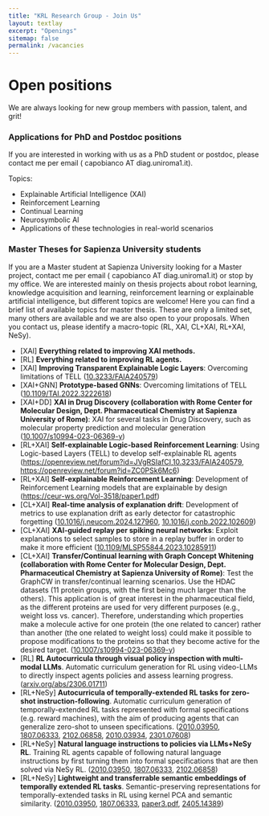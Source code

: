 ```yaml
---
title: "KRL Research Group - Join Us"
layout: textlay
excerpt: "Openings"
sitemap: false
permalink: /vacancies
---
```


<h1 class="sapienza-text"> Open positions</h1>

We are always looking for new group members with passion, talent, and grit!


<!-- <h3 class="sapienza-text">  Current open positions</h3>
<b>Sapienza University of Rome - PhD in Engineering in Computer Science.</b><br>
Public Call 2024: <a href="https://www.uniroma1.it/en/pagina/admissions-2024-2025-phd-programmes">https://www.uniroma1.it/en/pagina/admissions-2024-2025-phd-programmes</a><br>
PhD Website 2024: <a href="https://www.uniroma1.it/en/pagina/admissions-2024-2025-phd-programmes">https://www.uniroma1.it/en/pagina/admissions-2024-2025-phd-programmes</a><br><br>

<b>Sapienza University of Rome - National PhD in Artificial Intelligence.</b><br>
Public Call 2024: Upcoming...<br>
PhD Website 2024: Upcoming...<br>-->


<h3 class="sapienza-text">Applications for PhD and Postdoc positions</h3>
If you are interested in working with us as a PhD student or postdoc, please contact me per email ( capobianco AT diag.uniroma1.it).

Topics:
<ul>
  <li>Explainable Artificial Intelligence (XAI)</li> 
<li>Reinforcement Learning</li> 
<li>Continual Learning</li> 
<li>Neurosymbolic AI</li> 
<li>Applications of these technologies in real-world scenarios</li> 
</ul>

<h3 class="sapienza-text"> Master Theses for Sapienza University students</h3>
If you are a Master student at Sapienza University looking for a Master project, contact me per email ( capobianco AT diag.uniroma1.it) or stop by my office. We are interested mainly on thesis projects about robot learning, knowledge acquisition and learning, reinforcement learning or explainable artificial intelligence, but different topics are welcome!
Here you can find a brief list of available topics for master thesis. These are only a limited set, many others are available and we are also open to your proposals. When you contact us, please identify a macro-topic (RL, XAI, CL+XAI, RL+XAI, NeSy). 
<ul>
<li>[XAI] <strong>Everything related to improving XAI methods.</strong></li> 
<li>[RL] <strong>Everything related to improving RL agents.</strong></li> 
<li>[XAI] <strong>Improving Transparent Explainable Logic Layers</strong>: Overcoming limitations of TELL (<a href="https://doi.org/10.3233/FAIA240579">10.3233/FAIA240579</a>)</li> 
<li>[XAI+GNN] <strong>Prototype-based GNNs</strong>: Overcoming limitations of TELL (<a href="https://doi.org/10.1109/TAI.2022.3222618">10.1109/TAI.2022.3222618</a>)</li> 
<li>[XAI+DD] <strong>XAI in Drug Discovery  (collaboration with Rome Center for Molecular Design, Dept. Pharmaceutical Chemistry at Sapienza University of Rome)</strong>: XAI for several tasks in Drug Discovery, such as molecular property prediction and molecular generation (<a href="https://doi.org/10.1007/s10994-023-06369-y">10.1007/s10994-023-06369-y</a>)</li> 
<li>[RL+XAI] <strong>Self-explainable Logic-based Reinforcement Learning</strong>: Using Logic-based Layers (TELL) to develop self-explainable RL agents (<a href="https://openreview.net/forum?id=JVgRSIafCI">https://openreview.net/forum?id=JVgRSIafCI</a>,<a href="https://doi.org/10.3233/FAIA240579">10.3233/FAIA240579</a>, <a href="https://openreview.net/forum?id=ZC0PSk6Mc6">https://openreview.net/forum?id=ZC0PSk6Mc6</a>)</li> 
<li>[RL+XAI] <strong>Self-explainable Reinforcement Learning</strong>: Development of Reinforcement Learning models that are explainable by design (<a href="https://ceur-ws.org/Vol-3518/paper1.pdf">https://ceur-ws.org/Vol-3518/paper1.pdf</a>)</li> 
<li>[CL+XAI] <strong>Real-time analysis of explanation drift</strong>: Development of metrics to use explanation drift as early detector for catastrophic forgetting (<a href="https://doi.org/10.1016/j.neucom.2024.127960">10.1016/j.neucom.2024.127960</a>, <a href="https://doi.org/10.1016/j.conb.2022.102609">10.1016/j.conb.2022.102609</a>)</li> 
<li>[CL+XAI] <strong>XAI-guided replay per spiking neural networks</strong>: Exploit explanations to select samples to store in a replay buffer in order to make it more efficient (<a href="https://doi.org/10.1109/MLSP55844.2023.10285911">10.1109/MLSP55844.2023.10285911</a>)</li> 
<li>[CL+XAI] <strong>Transfer/Continual learning with Graph Concept Whitening (collaboration with Rome Center for Molecular Design, Dept. Pharmaceutical Chemistry at Sapienza University of Rome)</strong>: Test the GraphCW in transfer/continual learning scenarios.
Use the HDAC datasets (11 protein groups, with the first being much larger than the others). This application is of great interest in the pharmaceutical field, as the different proteins are used for very different purposes (e.g., weight loss vs. cancer). Therefore, understanding which properties make a molecule active for one protein (the one related to cancer) rather than another (the one related to weight loss) could make it possible to propose modifications to the proteins so that they become active for the desired target. (<a href="https://doi.org/10.1007/s10994-023-06369-y">10.1007/s10994-023-06369-y</a>)</li> 
<li>[RL] <strong>RL Autocurricula through visual policy inspection with multi-modal LLMs</strong>. Automatic curriculum generation for RL using video-LLMs to directly inspect agents policies and assess learning progress. 
(<a href="https://arxiv.org/abs/2306.01711" target="_blank">arxiv.org/abs/2306.01711</a>)</li>
<li>[RL+NeSy] <strong>Autocurricula of temporally-extended RL tasks for zero-shot instruction-following</strong>. Automatic curriculum generation of temporally-extended RL tasks represented with formal specifications (e.g. reward machines), with the aim of producing agents that can generalize zero-shot to unseen specifications. 
(<a href="https://arxiv.org/abs/2010.03950" target="_blank">2010.03950</a>, 
<a href="https://arxiv.org/abs/1807.06333" target="_blank">1807.06333</a>, 
<a href="https://arxiv.org/abs/2102.06858" target="_blank">2102.06858</a>, 
<a href="https://arxiv.org/abs/2010.03934" target="_blank">2010.03934</a>, 
<a href="https://arxiv.org/abs/2301.07608" target="_blank">2301.07608</a>)</li>
<li>[RL+NeSy] <strong>Natural language instructions to policies via LLMs+NeSy RL</strong>. Training RL agents capable of following natural language instructions by first turning them into formal specifications that are then solved via NeSy RL. 
(<a href="https://arxiv.org/abs/2010.03950" target="_blank">2010.03950</a>, 
<a href="https://arxiv.org/abs/1807.06333" target="_blank">1807.06333</a>, 
<a href="https://arxiv.org/abs/2102.06858" target="_blank">2102.06858</a>)</li>
<li>[RL+NeSy] <strong>Lightweight and transferrable semantic embeddings of temporally extended RL tasks</strong>. Semantic-preserving representations for temporally-extended tasks in RL using kernel PCA and semantic similarity. 
(<a href="https://arxiv.org/abs/2010.03950" target="_blank">2010.03950</a>, 
<a href="https://arxiv.org/abs/1807.06333" target="_blank">1807.06333</a>, 
<a href="https://ceur-ws.org/Vol-3945/paper3.pdf" target="_blank">paper3.pdf</a>, 
<a href="https://arxiv.org/abs/2405.14389" target="_blank">2405.14389</a>)</li>
</ul>


